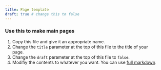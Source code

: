 ```yaml
---
title: Page template
draft: true # change this to false
---
```


### Use this to make main pages

1. Copy this file and give it an appropriate name.
2. Change the `title` parameter at the top of this file to the title of your page.
3. Change the `draft` parameter at the top of this file to `false`.
4. Modifiy the contents to whatever you want. You can use [full markdown](https://github.com/adam-p/markdown-here/wiki/Markdown-Cheatsheet).